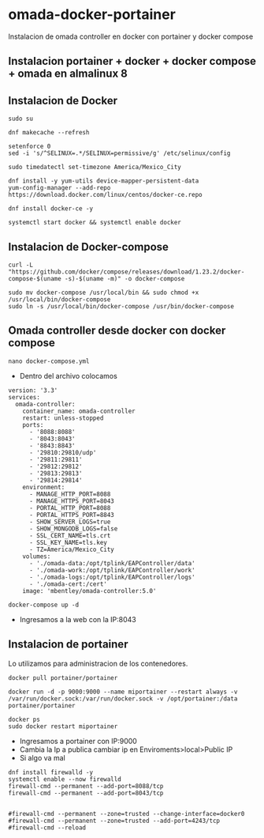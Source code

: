# omada-docker-portainer
Instalacion de omada controller en docker con portainer y docker compose


## Instalacion portainer + docker + docker compose + omada en almalinux 8

## Instalacion de Docker 
```
sudo su
```
```
dnf makecache --refresh
```

```
setenforce 0
sed -i 's/^SELINUX=.*/SELINUX=permissive/g' /etc/selinux/config
```

```
sudo timedatectl set-timezone America/Mexico_City
```

```
dnf install -y yum-utils device-mapper-persistent-data
yum-config-manager --add-repo https://download.docker.com/linux/centos/docker-ce.repo
```

```
dnf install docker-ce -y
```

```
systemctl start docker && systemctl enable docker
```
## Instalacion de Docker-compose

```
curl -L "https://github.com/docker/compose/releases/download/1.23.2/docker-compose-$(uname -s)-$(uname -m)" -o docker-compose
```

```
sudo mv docker-compose /usr/local/bin && sudo chmod +x /usr/local/bin/docker-compose
sudo ln -s /usr/local/bin/docker-compose /usr/bin/docker-compose
```

## Omada controller desde docker con docker compose

```
nano docker-compose.yml
```

- Dentro del archivo colocamos

```
version: '3.3'
services:
  omada-controller:
    container_name: omada-controller
    restart: unless-stopped
    ports:
      - '8088:8088'
      - '8043:8043'
      - '8843:8843'
      - '29810:29810/udp'
      - '29811:29811'
      - '29812:29812'
      - '29813:29813'
      - '29814:29814'
    environment:
      - MANAGE_HTTP_PORT=8088
      - MANAGE_HTTPS_PORT=8043
      - PORTAL_HTTP_PORT=8088
      - PORTAL_HTTPS_PORT=8843
      - SHOW_SERVER_LOGS=true
      - SHOW_MONGODB_LOGS=false
      - SSL_CERT_NAME=tls.crt
      - SSL_KEY_NAME=tls.key
      - TZ=America/Mexico_City
    volumes:
      - './omada-data:/opt/tplink/EAPController/data'
      - './omada-work:/opt/tplink/EAPController/work'
      - './omada-logs:/opt/tplink/EAPController/logs'
      - './omada-cert:/cert'
    image: 'mbentley/omada-controller:5.0'
```

```
docker-compose up -d
```

- Ingresamos a la web con la IP:8043

## Instalacion de portainer
Lo utilizamos para administracion de los contenedores.
```
docker pull portainer/portainer
```

```
docker run -d -p 9000:9000 --name miportainer --restart always -v /var/run/docker.sock:/var/run/docker.sock -v /opt/portainer:/data portainer/portainer
```

```
docker ps
sudo docker restart miportainer
```
- Ingresamos a portainer con IP:9000
- Cambia la Ip a publica
cambiar ip en Enviroments>local>Public IP
- Si algo va mal
```
dnf install firewalld -y
systemctl enable --now firewalld
firewall-cmd --permanent --add-port=8088/tcp
firewall-cmd --permanent --add-port=8043/tcp


#firewall-cmd --permanent --zone=trusted --change-interface=docker0
#firewall-cmd --permanent --zone=trusted --add-port=4243/tcp
#firewall-cmd --reload
```
